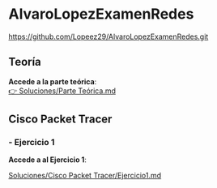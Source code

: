 # AlvaroLopezExamenRedes


https://github.com/Lopeez29/AlvaroLopezExamenRedes.git


## Teoría


**Accede a la parte teórica**:  
[👉 Soluciones/Parte Teórica.md](./Soluciones/Parte%20Teórica.md)


## Cisco Packet Tracer


### - Ejercicio 1

**Accede a al Ejercicio 1**:  

[Soluciones/Cisco Packet Tracer/Ejercicio1.md](./Soluciones/Cisco%20Packet%20Tracer/Ejercicio1.md)

